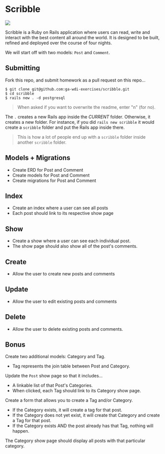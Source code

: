 # Scribble
 
![](https://dl.dropboxusercontent.com/s/8frf8rblw6pnpds/hipsterlogogenerator_1438007087793.png?dl=0)

Scribble is a Ruby on Rails application where users can read, write and interact
with the best content all around the world. It is designed to be built, refined and deployed over the course of four nights.

We will start off with two models: `Post` and `Comment`.

## Submitting

Fork this repo, and submit homework as a pull request on this repo...

```
$ git clone git@github.com:ga-wdi-exercises/scribble.git
$ cd scribble
$ rails new . -d postgresql
```
> When asked if you want to overwrite the readme, enter "n" (for no).

The `.` creates a new Rails app inside the *CURRENT* folder. Otherwise, it creates a new folder. For instance, if you did `rails new scribble` it would create a `scribble` folder and put the Rails app inside there.

> This is how a lot of people end up with a `scribble` folder inside another `scribble` folder.

## Models + Migrations

- Create ERD for Post and Comment
- Create models for Post and Comment
- Create migrations for Post and Comment

## Index

- Create an index where a user can see all posts
- Each post should link to its respective show page

## Show

- Create a show where a user can see each individual post.
- The show page should also show all of the post's comments.

## Create

- Allow the user to create new posts and comments

## Update

- Allow the user to edit existing posts and comments

## Delete

- Allow the user to delete existing posts and comments.

## Bonus

Create two additional models: Category and Tag.
* Tag represents the join table between Post and Category.

Update the `Post` show page so that it includes...
* A linkable list of that Post's Categories.
* When clicked, each Tag should link to its Category show page.

Create a form that allows you to create a Tag and/or Category.
*  If the Category exists, it will create a tag for that post.
*  If the Category does not yet exist, it will create that Category and create a Tag for that post.
*  If the Category exists AND the post already has that Tag, nothing will happen.

The Category show page should display all posts with that particular category.
